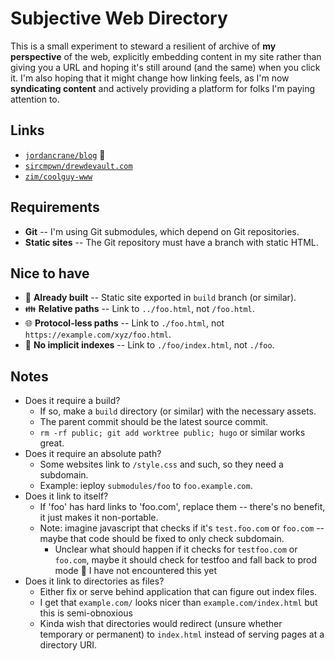 # Subjective Web Directory

This is a small experiment to steward a resilient of archive of **my perspective** of the web, explicitly embedding content in my site rather than giving you a URL and hoping it's still around (and the same) when you click it. I'm also hoping that it might change how linking feels, as I'm now **syndicating content** and actively providing a platform for folks I'm paying attention to.

## Links

- [`jordancrane/blog`](./submodules/jordancrane/blog/index.html) 🔧
- [`sircmpwn/drewdevault.com`](./submodules/sircmpwn/drewdevault.com/index.html)
- [`zim/coolguy-www`](./submodules/zim/coolguy-www/index.html)

## Requirements

- **Git** -- I'm using Git submodules, which depend on Git repositories.
- **Static sites** -- The Git repository must have a branch with static HTML.

## Nice to have

- 🔧 **Already built** -- Static site exported in `build` branch (or similar).
- 👪 **Relative paths** -- Link to `../foo.html`, not `/foo.html`.
- 🌐 **Protocol-less paths** -- Link to `./foo.html`, not `https://example.com/xyz/foo.html`. 
- 📇 **No implicit indexes** -- Link to `./foo/index.html`, not `./foo`.


## Notes

- Does it require a build?
  - If so, make a `build` directory (or similar) with the necessary assets.
  - The parent commit should be the latest source commit.
  - `rm -rf public; git add worktree public; hugo` or similar works great.
- Does it require an absolute path?
  - Some websites link to `/style.css` and such, so they need a subdomain.
  - Example: ieploy `submodules/foo` to `foo.example.com`.
- Does it link to itself?
  - If 'foo' has hard links to 'foo.com', replace them -- there's no benefit, it just makes it non-portable.
  - Note: imagine javascript that checks if it's `test.foo.com` or `foo.com` -- maybe that code should be fixed to only check subdomain.
    - Unclear what should happen if it checks for `testfoo.com` or `foo.com`, maybe it should check for testfoo and fall back to prod mode 🤷 I have not encountered this yet
- Does it link to directories as files?
  - Either fix or serve behind application that can figure out index files.
  - I get that `example.com/` looks nicer than `example.com/index.html` but this is semi-obnoxious
  - Kinda wish that directories would redirect (unsure whether temporary or permanent) to `index.html` instead of serving pages at a directory URI.
